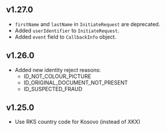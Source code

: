 ## v1.27.0

- `firstName` and `lastName` in `InitiateRequest` are deprecated.
- Added `userIdentifier` to `InitiateRequest`.
- Added `event` field to `CallbackInfo` object.

## v1.26.0

- Added new identity reject reasons:
  - ID_NOT_COLOUR_PICTURE
  - ID_ORIGINAL_DOCUMENT_NOT_PRESENT
  - ID_SUSPECTED_FRAUD

## v1.25.0

- Use RKS country code for Kosovo (instead of XKX)
